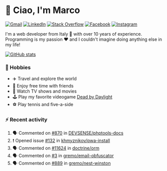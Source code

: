 # 👋 Ciao, I'm Marco

[![Gmail](https://img.shields.io/badge/Gmail-%23BB001B?style=flat-square&logo=gmail&logoColor=white)](mailto:gremo1982@gmail.com)
[![LinkedIn](https://img.shields.io/badge/LinkedIn-%230e76a8?style=flat-square&logo=linkedin)](https://www.linkedin.com/in/marco-polichetti)
[![Stack Overflow](https://img.shields.io/stackexchange/stackoverflow/r/220180?style=flat&logo=stackoverflow&label=Stack%20Overflow&color=%23F47F24)](https://stackoverflow.com/users/220180)
[![Facebook](https://img.shields.io/badge/-Facebook-%234267B2?style=flat-square&logo=facebook&logoColor=white)](https://www.facebook.com/marco.poliketti)
[![Instagram](https://img.shields.io/badge/-Instagram-%23C13584?style=flat-square&logo=instagram&logoColor=white)](https://www.instagram.com/marco.gremo)

I'm a web developer from Italy 🍕 with over 10 years of experience. Programming is my passion ❤️ and I couldn't imagine doing anything else in my life!

[![GitHub stats](https://github-readme-stats.vercel.app/api?username=gremo&show_icons=true&rank_icon=github&theme=transparent)](https://github.com/anuraghazra/github-readme-stats)

### 📅 Hobbies

- ✈️ Travel and explore the world
- 🍻 Enjoy free time with friends
- 🎥 Watch TV shows and movies
- 🕹️ Play my favorite videogame [Dead by Daylight](https://deadbydaylight.com)
- ⚽ Play tennis and five-a-side

### ⚡ Recent activity

<!--START_SECTION:activity-->
1. 🗣 Commented on [#870](https://github.com/DEVSENSE/phptools-docs/issues/870#issuecomment-2988159694) in [DEVSENSE/phptools-docs](https://github.com/DEVSENSE/phptools-docs)
2. ❗ Opened issue [#132](https://github.com/khmyznikov/pwa-install/issues/132) in [khmyznikov/pwa-install](https://github.com/khmyznikov/pwa-install)
3. 🗣 Commented on [#11624](https://github.com/doctrine/orm/issues/11624#issuecomment-2985820909) in [doctrine/orm](https://github.com/doctrine/orm)
4. 🗣 Commented on [#3](https://github.com/gremo/email-obfuscator/pull/3#issuecomment-2985734695) in [gremo/email-obfuscator](https://github.com/gremo/email-obfuscator)
5. 🗣 Commented on [#889](https://github.com/gremo/nest-winston/issues/889#issuecomment-2985726172) in [gremo/nest-winston](https://github.com/gremo/nest-winston)
<!--END_SECTION:activity-->
